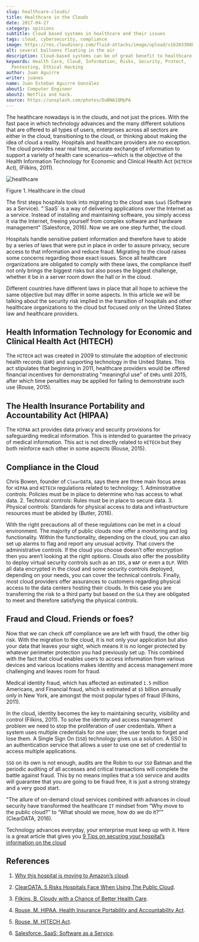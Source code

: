 ```yaml
---
slug: healthcare-clouds/
title: Healthcare in the Clouds
date: 2017-04-27
category: opinions
subtitle: Cloud based systems in healthcare and their issues
tags: cloud, cybersecurity, compliance
image: https://res.cloudinary.com/fluid-attacks/image/upload/v1620330889/blog/healthcare-clouds/cover_b77ciq.webp
alt: several balloons floating in the air
description: Cloud-based systems can be of great benefit to healthcare institutions, but they can also lead to security issues that must be handled and that we explain here.
keywords: Health Care, Cloud, Information, Risks, Security, Protect,
  Pentesting, Ethical Hacking
author: Juan Aguirre
writer: juanes
name: Juan Esteban Aguirre González
about1: Computer Engineer
about2: Netflix and hack.
source: https://unsplash.com/photos/DuBNA1QMpPA
---
```


The healthcare nowadays is in the clouds, and not just the prices. With
the fast pace in which technology advances and the many different
solutions that are offered to all types of users, enterprises across all
sectors are either in the cloud, transitioning to the cloud, or thinking
about making the idea of cloud a reality. Hospitals and healthcare
providers are no exception. The cloud provides near real time, accurate
exchange of information to support a variety of health care
scenarios—which is the objective of the Health Information Technology
for Economic and Clinical Health Act (`HITECH` Act), (Filkins, 2011).

<div class="imgblock">

![healthcare](https://res.cloudinary.com/fluid-attacks/image/upload/v1620330888/blog/healthcare-clouds/image1_enepic.webp)

<div class="title">

Figure 1. Healthcare in the cloud

</div>

</div>

The first steps hospitals took into migrating to the cloud was `SaaS`
(Software as a Service). "\`SaaS\` is a way of delivering applications
over the Internet as a service. Instead of installing and maintaining
software, you simply access it via the Internet, freeing yourself from
complex software and hardware management" (Salesforce, 2016). Now we are
one step further, the cloud.

Hospitals handle sensitive patient information and therefore have to
abide by a series of laws that were put in place in order to assure
privacy, secure access to that information and reduce fraud. Migrating
to the cloud raises some concerns regarding those exact issues. Since
all healthcare organizations are obligated to comply with these laws,
the compliance itself not only brings the biggest risks but also poses
the biggest challenge, whether it be in a server room down the hall or
in the cloud.

Different countries have different laws in place that all hope to
achieve the same objective but may differ in some aspects. In this
article we will be talking about the security risk implied in the
transition of hospitals and other healthcare organizations to the cloud
but focused only on the United States law and healthcare providers.

## Health Information Technology for Economic and Clinical Health Act (HITECH)

The `HITECH` act was created in 2009 to stimulate the adoption of
electronic health records (`EHR`) and supporting technology in the
United States. This act stipulates that beginning in 2011, healthcare
providers would be offered financial incentives for demonstrating
"meaningful use" of `EHRs` until 2015, after which time penalties may be
applied for failing to demonstrate such use (Rouse, 2015).

## The Health Insurance Portability and Accountability Act (HIPAA)

The `HIPAA` act provides data privacy and security provisions for
safeguarding medical information. This is intended to guarantee the
privacy of medical information. This act is not directly related to
`HITECH` but they both reinforce each other in some aspects (Rouse,
2015).

## Compliance in the Cloud

Chris Bowen, founder of `ClearDATA`, says there are three main focus
areas for `HIPAA` and `HITECH` regulations related to technology: 1.
Administrative controls: Policies must be in place to determine who has
access to what data. 2. Technical controls: Rules must be in place to
secure data. 3. Physical controls: Standards for physical access to data
and infrastructure resources must be abided by (Butler, 2016).

With the right precautions all of these regulations can be met in a
cloud environment. The majority of public clouds now offer a monitoring
and log functionality. Within the functionality, depending on the cloud,
you can also set up alarms to flag and report any unusual activity. That
covers the administrative controls. If the cloud you choose doesn’t
offer encryption then you aren’t looking at the right options. Clouds
also offer the possibility to deploy virtual security controls such as
an `IDS`, a `WAF` or even a `DLP`. With all data encrypted in the cloud
and some security controls deployed, depending on your needs, you can
cover the technical controls. Finally, most cloud providers offer
assurances to customers regarding physical access to the data centers
hosting their clouds. In this case you are transferring the risk to a
third party but based on the `SLA` they are obligated to meet and
therefore satisfying the physical controls.

## Fraud and Cloud. Friends or foes?

Now that we can check off compliance we are left with fraud, the other
big risk. With the migration to the cloud, it is not only your
application but also your data that leaves your sight, which means it is
no longer protected by whatever perimeter protection you had previously
set up. This combined with the fact that cloud enables users to access
information from various devices and various locations makes identity
and access management more challenging and leaves room for fraud.

Medical identity fraud, which has affected an estimated `1.5` million
Americans, and Financial fraud, which is estimated at `$5` billion
annually only in New York, are amongst the most popular types of fraud
(Filkins, 2011).

In the cloud, identity becomes the key to maintaining security,
visibility and control (Filkins, 2011). To solve the identity and access
management problem we need to stop the proliferation of user
credentials. When a system uses multiple credentials for one user, the
user tends to forget and lose them. A Single Sign On (`SSO`) technology
gives us a solution. A SSO in an authentication service that allows a
user to use one set of credential to access multiple applications.

`SSO` on its own is not enough, audits are the Robin to our `SSO` Batman
and the periodic auditing of all accesses and critical transactions will
complete the battle against fraud. This by no means implies that a `SSO`
service and audits will guarantee that you are going to be fraud free,
it is just a strong strategy and a very good start.

"The allure of on-demand cloud services combined with advances in cloud
security have transformed the healthcare `IT` mindset from “Why move to
the public cloud?” to “What should we move, how do we do it?”"
(ClearDATA, 2016).

Technology advances everyday, your enterprise must keep up with it. Here
is a great article that gives you [9 Tips on securing your hospital’s
information on the
cloud](http://www.networkworld.com/article/3121967/cloud-computing/9-keys-to-having-a-hipaa-compliant-cloud.html)

## References

1. [Why this hospital is moving to Amazon’s
    cloud](http://www.networkworld.com/article/3121957/cloud-computing/why-this-hospital-is-moving-to-amazon-s-cloud.html).

2. [ClearDATA. 5 Risks Hospitals Face When Using The Public
    Cloud](https://assets.sourcemedia.com/2c/ec/ab05b5b44513a7fc8170f0f6f75e/5-risks-hospitals-face-when-using-the-public-cloud-hit.pdf).

3. [Filkins, B. Cloudy with a Chance of Better Health
    Care](https://www.sans.org/reading-room/whitepapers/analyst/cloudy-chance-health-care-security-compliance-fundamentals-protecting-e-h-35055).

4. [Rouse, M. HIPAA, Health Insurance Portability and Accountability
    Act](http://searchhealthit.techtarget.com/definition/HITECH-Act).

5. [Rouse, M. HITECH
    Act](http://searchhealthit.techtarget.com/definition/HITECH-Act).

6. [Salesforce. SaaS: Software as a
    Service](https://www.salesforce.com/saas/).
